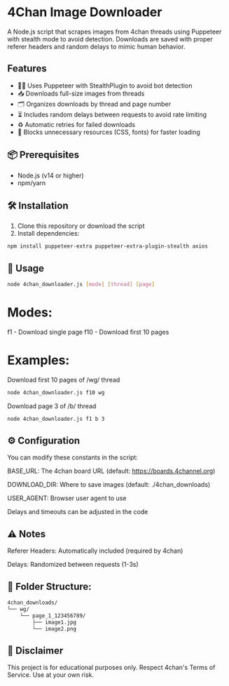 # 4Chan Image Downloader

A Node.js script that scrapes images from 4chan threads using Puppeteer with stealth mode to avoid detection. Downloads are saved with proper referer headers and random delays to mimic human behavior.

## Features

- 🕵️‍♂️ Uses Puppeteer with StealthPlugin to avoid bot detection
- 📥 Downloads full-size images from threads
- 🗂 Organizes downloads by thread and page number
- ⏳ Includes random delays between requests to avoid rate limiting
- ♻️ Automatic retries for failed downloads
- 🚫 Blocks unnecessary resources (CSS, fonts) for faster loading

## 📦 Prerequisites

- Node.js (v14 or higher)
- npm/yarn

## 🛠 Installation

1. Clone this repository or download the script
2. Install dependencies:

```bash
npm install puppeteer-extra puppeteer-extra-plugin-stealth axios
```

## 🚀 Usage

```bash
node 4chan_downloader.js [mode] [thread] [page]
```

# Modes:

f1 - Download single page
f10 - Download first 10 pages

# Examples:

Download first 10 pages of /wg/ thread

```bash
node 4chan_downloader.js f10 wg
```

Download page 3 of /b/ thread

```bash
node 4chan_downloader.js f1 b 3
```

## ⚙️ Configuration

You can modify these constants in the script:

BASE_URL: The 4chan board URL (default: https://boards.4channel.org)

DOWNLOAD_DIR: Where to save images (default: ./4chan_downloads)

USER_AGENT: Browser user agent to use

Delays and timeouts can be adjusted in the code

## ⚠️ Notes

Referer Headers: Automatically included (required by 4chan)

Delays: Randomized between requests (1-3s)

## 📂 Folder Structure:

```bash
4chan_downloads/
└── wg/
    └── page_1_123456789/
        ├── image1.jpg
        └── image2.png
```

## 📜 Disclaimer

This project is for educational purposes only. Respect 4chan's Terms of Service. Use at your own risk.
